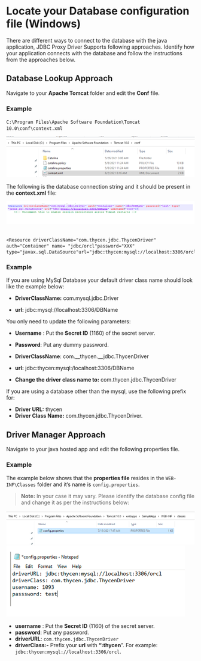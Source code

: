 [title]: # (Locate your Database configuration file)
[tags]: # (database, windows)
[priority]: # (103)
# Locate your Database configuration file (Windows)

There are different ways to connect to the database with the java application, JDBC Proxy Driver Supports following approaches. Identify how your application connects with the database and follow the instructions from the approaches below.

## Database Lookup Approach

Navigate to your __Apache Tomcat__ folder and edit the __Conf__ file.

### Example

`C:\Program Files\Apache Software Foundation\Tomcat 10.0\conf\context.xml`

   ![Tomcat](images/tomcat.png)

The following is the database connection string and it should be present in the __context.xml__ file:

   ![context.xml](images/15fb3736d9a675749a017ccae95fd3cb.png)

~~~ 

<Resource driverClassName="com.thycen.jdbc.ThycenDriver" auth="Container" name= "jdbc/orcl"password="XXX" type="javax.sql.DataSource"url="jdbc:thycen:mysql://localhost:3306/orcl"username="SSID"/>

~~~

### Example 

If you are using MySql Database your default driver class name should look like the example below:

   * __DriverClassName:__ com.mysql.jdbc.Driver

   * __url:__ jdbc:mysql://localhost:3306/DBName

You only need to update the following parameters:

   * __Username__ : Put the __Secret ID__ (1160) of the secret server.

   * __Password__: Put any dummy password.  
  
   * __DriverClassName__: com.__thycen.__jdbc.ThycenDriver

   * __url:__ jdbc:thycen:mysql:/localhost:3306/DBName  
  
   * __Change the driver class name to:__ com.thycen.jdbc.ThycenDriver
  
If you are using a database other than the mysql, use the following prefix for:

   * __Driver URL:__ thycen
   * __Driver Class Name:__ com.thycen.jdbc.ThycenDriver.

## Driver Manager Approach
  
Navigate to your java hosted app and edit the following properties file.  
  
### Example

The example below shows that the __properties file__ resides in the `WEB-INF\Classes` folder and it’s name is `config.properties`.

   >**Note:** In your case it may vary. Please identify the database config file and change it as per the instructions below:

   ![Config](images/6c0753779a54e000c90a1b9524a66175.png)
   ![Config](images/2f59a0ab24556adbf474bf1d76c538c5.png)

   * __username__ : Put the __Secret ID__ (1160) of the secret server.
   * __password__: Put any password.  
   * __driverURL__: `com.thycen.jdbc.ThycenDriver`
   * __driverClass:-__ Prefix your __url__ with __“:thycen__”. For
example: `jdbc:thycen:mysql://localhost:3306/orcl`.
